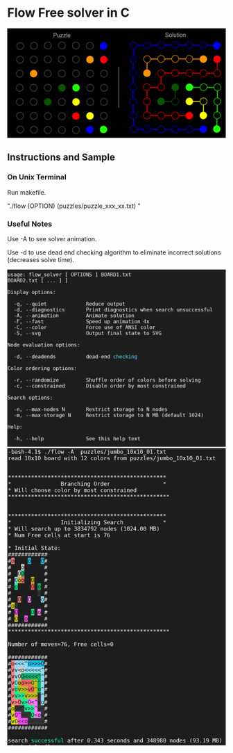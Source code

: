 # Flow Free solver in C
![alt text](https://github.com/mwall-dev/flow_free_solver/blob/master/before-and-after.png)



## Instructions and Sample
### On Unix Terminal
Run makefile.

"./flow (OPTION) (puzzles/puzzle_xxx_xx.txt) "

### Useful Notes
Use -A to see solver animation.

Use -d to use dead end checking algorithm to eliminate incorrect solutions (decreases solve time).

![alt text](https://github.com/mwall-dev/flow_free_solver/blob/master/example1.JPG)
![alt text](https://github.com/mwall-dev/flow_free_solver/blob/master/example.JPG)





